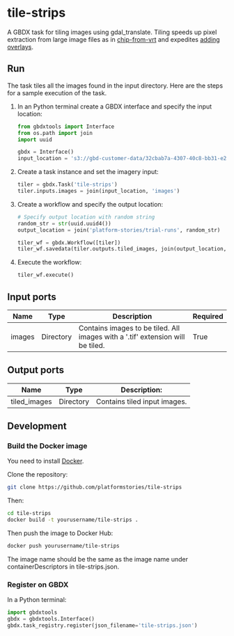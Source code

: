 # tile-strips

A GBDX task for tiling images using gdal_translate. Tiling speeds up pixel extraction from large image files as in [chip-from-vrt](https://github.com/PlatformStories/chip-from-vrt) and expedites [adding overlays](http://www.gdal.org/gdaladdo.html).


## Run

The task tiles all the images found in the input directory. 
Here are the steps for a sample execution of the task.

1. In an Python terminal create a GBDX interface and specify the input location:

    ```python
    from gbdxtools import Interface
    from os.path import join
    import uuid

    gbdx = Interface()
    input_location = 's3://gbd-customer-data/32cbab7a-4307-40c8-bb31-e2de32f940c2/platform-stories/tile-strips/'
    ```

2. Create a task instance and set the imagery input:

    ```python
    tiler = gbdx.Task('tile-strips')
    tiler.inputs.images = join(input_location, 'images')
    ```

3. Create a workflow and specify the output location:

    ```python
    # Specify output location with random string
    random_str = str(uuid.uuid4())
    output_location = join('platform-stories/trial-runs', random_str)

    tiler_wf = gbdx.Workflow([tiler])
    tiler_wf.savedata(tiler.outputs.tiled_images, join(output_location, 'tiled-images'))
    ```

4. Execute the workflow:

    ```python
    tiler_wf.execute()
    ```


## Input ports

| Name | Type | Description | Required |
|-----------------|--------------|--------------|--------------|
| images | Directory | Contains images to be tiled. All images with a '.tif' extension will be tiled. | True |


## Output ports

| Name  | Type | Description:                                     |
|-------|---------|---------------------------------------------------|
| tiled_images | Directory | Contains tiled input images. |


## Development

### Build the Docker image

You need to install [Docker](https://docs.docker.com/engine/installation/).

Clone the repository:

```bash
git clone https://github.com/platformstories/tile-strips
```

Then:

```bash
cd tile-strips
docker build -t yourusername/tile-strips .
```

Then push the image to Docker Hub:

```bash
docker push yourusername/tile-strips
```

The image name should be the same as the image name under containerDescriptors in tile-strips.json.


### Register on GBDX

In a Python terminal:

```python
import gbdxtools
gbdx = gbdxtools.Interface()
gbdx.task_registry.register(json_filename='tile-strips.json')
```
